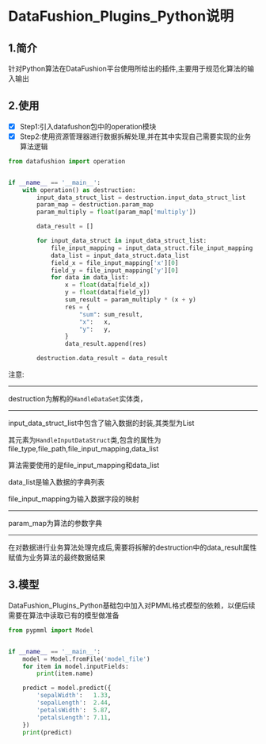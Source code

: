 # DataFushion_Plugins_Python说明

## 1.简介

针对Python算法在DataFushion平台使用所给出的插件,主要用于规范化算法的输入输出

## 2.使用

- [x] Step1:引入datafushon包中的operation模块
- [x] Step2:使用资源管理器进行数据拆解处理,并在其中实现自己需要实现的业务算法逻辑

```python
from datafushion import operation


if __name__ == '__main__':
    with operation() as destruction:
        input_data_struct_list = destruction.input_data_struct_list
        param_map = destruction.param_map
        param_multiply = float(param_map['multiply'])

        data_result = []

        for input_data_struct in input_data_struct_list:
            file_input_mapping = input_data_struct.file_input_mapping
            data_list = input_data_struct.data_list
            field_x = file_input_mapping['x'][0]
            field_y = file_input_mapping['y'][0]
            for data in data_list:
                x = float(data[field_x])
                y = float(data[field_y])
                sum_result = param_multiply * (x + y)
                res = {
                    "sum": sum_result,
                    "x":   x,
                    "y":   y,
                }
                data_result.append(res)

        destruction.data_result = data_result
```

注意:

------

destruction为解构的`HandleDataSet`实体类，

------

input_data_struct_list中包含了输入数据的封装,其类型为List

其元素为`HandleInputDataStruct`类,包含的属性为file_type,file_path,file_input_mapping,data_list

算法需要使用的是file_input_mapping和data_list

data_list是输入数据的字典列表

file_input_mapping为输入数据字段的映射

------

param_map为算法的参数字典

------

在对数据进行业务算法处理完成后,需要将拆解的destruction中的data_result属性赋值为业务算法的最终数据结果

## 3.模型

DataFushion_Plugins_Python基础包中加入对PMML格式模型的依赖，以便后续需要在算法中读取已有的模型做准备

```python
from pypmml import Model


if __name__ == '__main__':
    model = Model.fromFile('model_file')
    for item in model.inputFields:
        print(item.name)

    predict = model.predict({
        'sepalWidth':   1.33,
        'sepalLength':  2.44,
        'petalsWidth':  5.87,
        'petalsLength': 7.11,
    })
    print(predict)
```